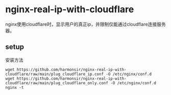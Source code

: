 # nginx-real-ip-with-cloudflare

nginx使用cloudflare时，显示用户的真正ip，并限制仅能通过cloudflare连接服务器。

## setup 
安装方法

```
wget https://github.com/harmonsir/nginx-real-ip-with-cloudflare/raw/main/plug_cloudflare_ip.conf -O /etc/nginx/conf.d
wget https://github.com/harmonsir/nginx-real-ip-with-cloudflare/raw/main/plug_cloudflare_only.conf -O /etc/nginx/conf.d
nginx -t
```

